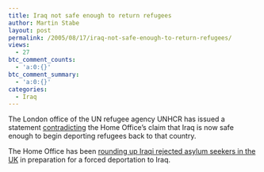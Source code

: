 ```yaml
---
title: Iraq not safe enough to return refugees
author: Martin Stabe
layout: post
permalink: /2005/08/17/iraq-not-safe-enough-to-return-refugees/
views:
  - 27
btc_comment_counts:
  - 'a:0:{}'
btc_comment_summary:
  - 'a:0:{}'
categories:
  - Iraq
---
```

The London office of the UN refugee agency UNHCR has issued a statement [contradicting][1] the Home Office&rsquo;s claim that Iraq is now safe enough to begin deporting refugees back to that country.

The Home Office has been [rounding up Iraqi rejected asylum seekers in the UK][2] in preparation for a forced deportation to Iraq.

 [1]: http://www.ncadc.org.uk/newszine61/unhcr.htm
 [2]: http://www.martinstabe.com/blog/archives/2005/08/home_office_ira.php